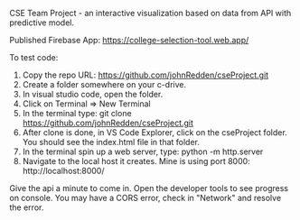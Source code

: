 CSE Team Project - an interactive visualization based on data from API with predictive model.

Published Firebase App:  https://college-selection-tool.web.app/

To test code:
1. Copy the repo URL:  https://github.com/johnRedden/cseProject.git
2. Create a folder somewhere on your c-drive.
3. In visual studio code, open the folder.
4. Click on Terminal => New Terminal
5. In the terminal type: git clone https://github.com/johnRedden/cseProject.git
6. After clone is done, in VS Code Explorer, click on the cseProject folder.  You should see the index.html file in that folder.
7. In the terminal spin up a web server, type:  python -m http.server
8. Navigate to the local host it creates.  Mine is using port 8000: http://localhost:8000/

Give the api a minute to come in.  Open the developer tools to see progress on console.  You may have a CORS error, check in "Network" and resolve the error. 
